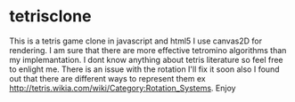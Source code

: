 tetrisclone
===========

This is a tetris game clone in javascript and html5
I use canvas2D for rendering.
I am sure  that there are more effective tetromino algorithms than my implemantation.
I dont know anything about tetris literature so feel free to enlight me.
There is an issue with the rotation I'll fix it soon also I found out that there are different ways to represent them
ex http://tetris.wikia.com/wiki/Category:Rotation_Systems.
Enjoy



